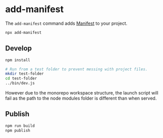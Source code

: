 # add-manifest

The `add-manifest` command adds [Manifest](https://manifest.build) to your project.

```bash
npx add-manifest
```

## Develop

```bash
npm install

# Run from a test folder to prevent messing with project files.
mkdir test-folder
cd test-folder
../bin/dev.js
```

However due to the monorepo workspace structure, the launch script will fail as the path to the node modules folder is different than when served.

## Publish

```bash
npm run build
npm publish
```

